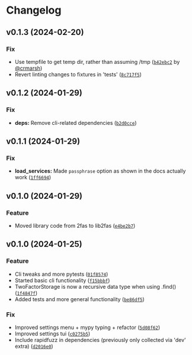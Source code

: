 # Changelog

<!--next-version-placeholder-->

## v0.1.3 (2024-02-20)

### Fix

* Use tempfile to get temp dir, rather than assuming /tmp ([`b42ebc2`](https://github.com/robinvandernoord/lib2fas-python/commit/b42ebc22d49c9168b8e4c632141d486c04192210) by [@crmarsh](https://github.com/crmarsh))
* Revert linting changes to fixtures in 'tests' ([`8c717f5`](https://github.com/robinvandernoord/lib2fas-python/commit/8c717f5af25b9bea379aed2d6ee795b7cc5f7e36))

## v0.1.2 (2024-01-29)

### Fix

* **deps:** Remove cli-related dependencies ([`b2d0cce`](https://github.com/robinvandernoord/lib2fas-python/commit/b2d0cce1b0fc7eb347d5391a33d8bef07ebd5611))

## v0.1.1 (2024-01-29)

### Fix

* **load_services:** Made `passphrase` option as shown in the docs actually work ([`1ff6694`](https://github.com/robinvandernoord/lib2fas-python/commit/1ff6694e0e287768b5a8aad57e8b86993d65864c))

## v0.1.0 (2024-01-29)

### Feature

* Moved library code from 2fas to lib2fas ([`e4be2b7`](https://github.com/robinvandernoord/lib2fas-python/commit/e4be2b7303e92db4aad60fc51022dfaea96ad3ca))

## v0.1.0 (2024-01-25)

### Feature

* Cli tweaks and more pytests ([`01f8574`](https://github.com/robinvandernoord/2fas-python/commit/01f8574e527a60025e4e7b7bf0416a4e344fde2e))
* Started basic cli functionality ([`f15bbbf`](https://github.com/robinvandernoord/2fas-python/commit/f15bbbfe1d4e79ba644775dd1e4eb638e394dc81))
* TwoFactorStorage is now a recursive data type when using .find() ([`1f4847f`](https://github.com/robinvandernoord/2fas-python/commit/1f4847fa07eecd9c85623e5cb799a34ab3a8714d))
* Added tests and more general functionality ([`be86df5`](https://github.com/robinvandernoord/2fas-python/commit/be86df54cc4616541c6e636e882a1fa444af9d3a))

### Fix

* Improved settings menu + mypy typing + refactor ([`5d08f62`](https://github.com/robinvandernoord/2fas-python/commit/5d08f62daba7873e84766562c07370fa22018868))
* Improved settings tui ([`c0275b5`](https://github.com/robinvandernoord/2fas-python/commit/c0275b5d5e1b77fba77f65f3efdb5d117d9f5715))
* Include rapidfuzz in dependencies (previously only collected via 'dev' extra) ([`d2016e0`](https://github.com/robinvandernoord/2fas-python/commit/d2016e033ff00392032492525a3c4eb14a4432b3))
